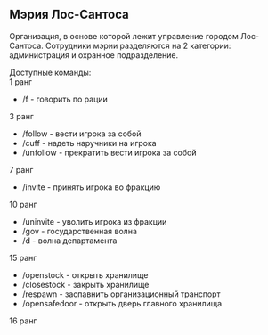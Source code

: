 ## Мэрия Лос-Сантоса

Организация, в основе которой лежит управление городом Лос-Сантоса. Сотрудники мэрии разделяются на 2 категории: администрация и охранное подразделение.  
  
Доступные команды:  
1 ранг

*   /f - говорить по рации

  
3 ранг

*   /follow - вести игрока за собой
*   /cuff - надеть наручники на игрока
*   /unfollow - прекратить вести игрока за собой

  
7 ранг

*   /invite - принять игрока во фракцию

  
10 ранг

*   /uninvite - уволить игрока из фракции
*   /gov - государственная волна
*   /d - волна департамента

  
15 ранг

*   /openstock - открыть хранилище
*   /closestock - закрыть хранилище
*   /respawn - заспавнить организационный транспорт
*   /opensafedoor - открыть дверь главного хранилища

  
16 ранг